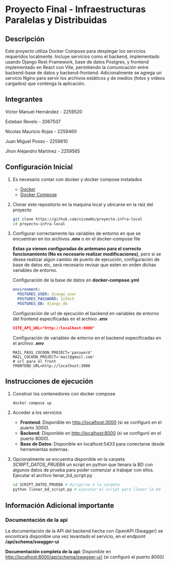 # Proyecto Final - Infraestructuras Paralelas y Distribuidas

## Descripción

Este proyecto utiliza Docker Compose para desplegar los servicios requeridos localmente. Incluye servicios como el backend, implementado usando Django Rest-Framework, base de datos Postgres, y frontend implementado en React con Vite, permitiendo la comunicación entre backend-base de datos y backend-frontend. Adicionalmente se agrega un servicio Nginx para servir los archivos estáticos y de medios (fotos y videos cargados) que contenga la aplicación.

## Integrantes

Víctor Manuel Hernández - 2259520

Esteban Revelo - 2067507

Nicolas Mauricio Rojas - 2259460

Juan Miguel Posso - 2259610

Jhon Alejandro Martínez - 2259565

## Configuración Inicial

1. Es necesario contar con docker y docker compose instalados
    - [Docker](https://www.docker.com/get-started)
    - [Docker Compose](https://docs.docker.com/compose/install/)

2. Clonar este repositorio en la maquina local y ubicarse en la raíz del proyecto

    ```bash
    git clone https://github.com/vicmaHo/proyecto-infra-local
    cd proyecto-infra-local
    ```

3. Configurar correctamente las variables de entorno en que se encuentran en los archivos **.env** o en el docker-compose file

    **Estas ya vienen configuradas de antemano para el correcto funcionamiento (No es necesario realizar modificaciones)**, pero si se desea realizar algún cambio de puerto de ejecución, configuración de base de datos etc, será necesario revisar que esten en orden dichas variables de entorno.

    Configuración de la base de datos en **docker-compose.yml**

    ```yml
    environment:
      POSTGRES_USER: django_user
      POSTGRES_PASSWORD: 1234ch
      POSTGRES_DB: django_db
    ```

    Configuración de url de ejecución el backend en variables de entorno del frontend especificadas en el archivo **.env**

    ```json
    VITE_API_URL="http://localhost:8000" 
    ```

    Configuración de variables de entorno en el backend especificadas en el archivo **.env**

    ```plain
    MAIL_PASS_COCOON_PROJECT='password'
    MAIL_COCOON_PROJECT='mail@gmail.com'
    # url para el front
    FRONTEND_URL=http://localhost:3000 
    ```

## Instrucciones de ejecución

1. Construir los contenedores con docker compose

    ```bash
    docker compose up
    ````

2. Acceder a los servicios
    - **Frontend**: Disponible en <http://localhost:3000> (si se configuró en el puerto 3000).
    - **Backend**: Disponible en <http://localhost:8000> (si se configuró en el puerto 8000).
    - **Base de Datos**: Disponible en localhost:5433 para conectarse desde herramientas externas.

3. Opcionalmente se encuentra disponible en la carpeta *SCRIPT_DATOS_PRUEBA* un script en python que llenara la BD con algunos datos de prueba para poder comenzar a trabajar con ellos. Ejecutar el archivo llenar_bd_script.py

    ```bash
    cd SCRIPT_DATOS_PRUEBA # dirigirse a la carpeta
    python llenar_bd_script.py # ejecutar el script para llenar la bd
    ```

## Información Adicional importante

### Documentación de la api

La documentación de la API del backend hecha con OpenAPI (Swagger) se encontrará disponible una vez levantado el servicio, en el endpoint **/api/schema/swagger-ui**

**Documentación completa de la api**: Disponible en <http://localhost:8000/api/schema/swagger-ui/> (si configuró el puerto 8000)
